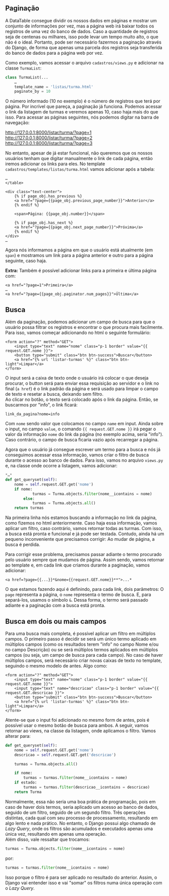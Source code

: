 ## Paginação

A DataTable consegue dividir os nossos dados em páginas e mostrar um conjunto de informações por vez, mas a página web irá baixar todos os registros de uma vez do banco de dados. Caso a quantidade de registros seja de centenas ou milhares, isso pode levar um tempo muito alto, o que não é o ideal. Portanto, pode ser necessário fazermos a paginação através do Django, de forma que apenas uma parcela dos registros seja transferida do banco de dados para a página web por vez.

Como exemplo, vamos acessar o arquivo `cadastros/views.py` e adicionar na classe `TurmaList`:

```py
class TurmaList(...  
    …  
    template_name = 'listas/turma.html'  
    paginate_by = 10
```

O número informado (10 no exemplo) é o número de registros que terá por página. Por incrível que pareça, a paginação já funciona. Podemos acessar o link da listagem de turmas e veremos apenas 10, caso haja mais do que isso. Para acessar as páginas seguintes, nós podemos digitar na barra de navegação:

http://127.0.0.1:8000/listar/turma/?page=1  
http://127.0.0.1:8000/listar/turma/?page=2  
http://127.0.0.1:8000/listar/turma/?page=3  

No entanto, apesar de já estar funcional, não queremos que os nossos usuários tenham que digitar manualmente o link de cada página, então iremos adicionar os links para eles. No template `cadastros/templates/listas/turma.html` vamos adicionar após a tabela:

```django
…  
</table>

<div class="text-center">  
    {% if page_obj.has_previous %}  
    <a href="?page={{page_obj.previous_page_number}}">Anterior</a>  
    {% endif %}

    <span>Página: {{page_obj.number}}</span>

    {% if page_obj.has_next %}  
    <a href="?page={{page_obj.next_page_number}}">Próxima</a>  
    {% endif %}  
</div>  
…
```

Agora nós informamos a página em que o usuário está atualmente (em `span`) e mostramos um link para a página anterior e outro para a página seguinte, caso haja.  

**Extra:** Também é possível adicionar links para a primeira e última página com:  

```django
<a href="?page=1">Primeira</a>  
…  
<a href="?page={{page_obj.paginator.num_pages}}">Última</a>
```

## Busca

Além da paginação, podemos adicionar um campo de busca para que o usuário possa filtrar os registros e encontrar o que procura mais facilmente. Para isso, vamos começar adicionando no html o seguinte formulário:

```django
<form action="?" method="GET">  
    <input type="text" name="nome" class="p-1 border" value="{{ request.GET.nome }}">  
    <button type="submit" class="btn btn-success">Buscar</button>  
    <a href="{% url 'listar-turmas' %}" class="btn btn-light">Limpar</a>  
</form>
```

O input será a caixa de texto onde o usuário irá colocar o que deseja procurar, o button será para enviar essa requisição ao servidor e o link no final (`a href`) é o link padrão da página e será usado para limpar o campo de texto e resetar a busca, deixando sem filtro.  
Ao clicar no botão, o texto será colocado após o link da página. Então, se buscarmos por "info", o link ficará:  

```django
link_da_pagina?nome=info  
```

Com `nome` sendo valor que colocamos no campo `name` em input. Ainda sobre o input, no campo `value`, o comando `{{ request.GET.nome }}` irá pegar o valor da informação `nome` do link da página (no exemplo acima, seria "info"). Caso contrário, o campo de busca ficaria vazio após recarregar a página.

Agora que o usuário já consegue escrever um termo para a busca e nós já conseguimos acessar essa informação, vamos criar o filtro de busca durante o acesso ao banco de dados. Para isso, vamos no arquivo `views.py` e, na classe onde ocorre a listagem, vamos adicionar:

```py
*…*  
def get_queryset(self):  
    nome = self.request.GET.get('nome')  
    if nome:  
			turmas = Turma.objects.filter(nome__icontains = nome)  
		else:  
			turmas = Turma.objects.all()  
    return turmas
```

Na primeira linha nós estamos buscando a informação no link da página, como fizemos no html anteriormente. Caso haja essa informação, vamos aplicar um filtro, caso contrário, vamos retornar todas as turmas. Com isso, a busca está pronta e funcional e já pode ser testada. Contudo, ainda há um pequeno inconveniente que precisamos corrigir: Ao mudar de página, a busca é perdida.

Para corrigir esse problema, precisamos passar adiante o termo procurado pelo usuário sempre que mudamos de página. Assim sendo, vamos retornar ao template e, em cada link que criamos durante a paginação, vamos adicionar:  

```django
<a href=?page={{...}}*&nome={{request.GET.nome}}**">...*  
```

O que estamos fazendo aqui é definindo, para cada link, dois parâmetros: O `page` representa a página, o `nome` representa o termo de busca. E, para separá-los, usamos o símbolo `&`. Dessa forma, o termo será passado adiante e a paginação com a busca está pronta.

## Busca em dois ou mais campos

Para uma busca mais completa, é possível aplicar um filtro em múltiplos campos. O primeiro passo é decidir se será um único termo aplicado em múltiplos campos (como os resultados terem "info" no campo Nome e/ou no campo Descrição) ou se será múltiplos termos aplicados em múltiplos campos (ou seja, um campo de busca para cada campo). No caso de haver múltiplos campos, será necessário criar novas caixas de texto no template, seguindo o mesmo modelo de antes. Algo como:

```django
<form action="?" method="GET">  
    <input type="text" name="nome" class="p-1 border" value="{{ request.GET.nome }}">  
    <input type="text" name="descricao" class="p-1 border" value="{{ request.GET.descricao }}">  
    <button type="submit" class="btn btn-success">Buscar</button>  
    <a href="{% url 'listar-turmas' %}" class="btn btn-light">Limpar</a>  
</form>
```

Atente-se que o input foi adicionado no mesmo form de antes, pois é possível usar o mesmo botão de busca para ambos. A seguir, vamos retornar ao views, na classe da listagem, onde aplicamos o filtro. Vamos alterar para:

```py
def get_queryset(self):  
    nome = self.request.GET.get('nome')  
    descricao = self.request.GET.get('descricao')

    turmas = Turma.objects.all()

    if nome:  
        turmas = turmas.filter(nome__icontains = nome)  
    if estado:  
        turmas = turmas.filter(descricao__icontains = descricao)  
    return Turma
```

Normalmente, essa não seria uma boa prática de programação, pois em caso de haver dois termos, seria aplicado um acesso ao banco de dados, seguido de um filtro, seguido de um segundo filtro. Três operações distintas, cada qual com seu processo de processamento, resultando em algo lento e nada prático. No entanto, o Django possui algo chamado de *Lazy Query*, onde os filtros são acumulados e executados apenas uma única vez, resultando em apenas uma operação.  
Além disso, vale ressaltar que trocamos:  

```py
turmas = Turma.objects.filter(nome__icontains = nome)  
```

por:  

```py
turmas = turmas.filter(nome__icontains = nome)  
```

Isso porque o filtro é para ser aplicado no resultado do anterior. Assim, o Django vai entender isso e vai "somar" os filtros numa única operação com o *Lazy Query*.
